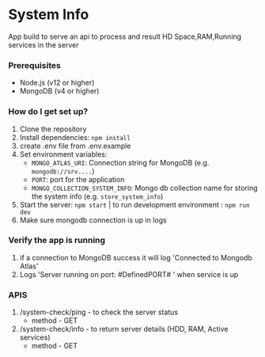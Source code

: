 # System Info #
App build to serve an api to process and result HD Space,RAM,Running services in the server

### Prerequisites

- Node.js (v12 or higher)
- MongoDB (v4 or higher)

### How do I get set up? ###

1. Clone the repository
2. Install dependencies: `npm install`
3. create .env file from .env.example
4. Set environment variables:
   - `MONGO_ATLAS_URI`: Connection string for MongoDB (e.g. `mongodb://srv....`)
   - `PORT`: port for the application
   - `MONGO_COLLECTION_SYSTEM_INFO`: Mongo db collection name for storing the system info (e.g. `store_system_info`)
5. Start the server: `npm start`  | to run development environment : `npm run dev`
6. Make sure mongodb connection is up in logs

### Verify the app is running ###
1. if a connection to MongoDB success it will log 'Connected to Mongodb Atlas' 
2. Logs 'Server running on port: #DefinedPORT# ' when service is up

### APIS
1. /system-check/ping - to check the server status
      - method - GET
2. /system-check/info - to return server details (HDD, RAM, Active services)
      - method - GET 
